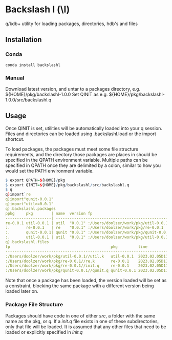 # Backslash l (\l)
q/kdb+ utility for loading packages, directories, hdb's and files

## Installation
### Conda
```conda install backslashl```

### Manual
Download latest version, and untar to a packages directory, e.g. ${HOME}/pkg/backslashl-1.0.0
Set QINIT as e.g. ${HOME}/pkg/backslashl-1.0.0/src/backslashl.q

## Usage
Once QINIT is set, utilities will be automatically loaded into your q session. Files and directories can be loaded using .backslashl.load or the import shortcut.

To load packages, the packages must meet some file structure requirements, and the directory those packages are places in should be specified in the QPATH environment variable. 
Multiple paths can be specified in QPATH once they are delimited by a colon, similar to how you would set the PATH environment variable.
```q
$ export QPATH=${HOME}/pkg
$ export QINIT=${HOME}/pkg/backslashl/src/backslashl.q
$ q
q)import`re
q)import"qunit-0.0.1"
q)import"util>=0.0.1"
q).backslashl.packages
ppkg     pkg        | name  version fp                                   constraint
--------------------| -------------------------------------------------------------
re-0.0.1 util-0.0.1 | util  "0.0.1" :/Users/doolzer/work/pkg/util-0.0.1  ""
:.       re-0.0.1   | re    "0.0.1" :/Users/doolzer/work/pkg/re-0.0.1    ""
:.       qunit-0.0.1| qunit "0.0.1" :/Users/doolzer/work/pkg/qunit-0.0.1 "-0.0.1"
:.       util-0.0.1 | util  "0.0.1" :/Users/doolzer/work/pkg/util-0.0.1  ">=0.0.1"
q).backslashl.files
fp                                            pkg         time
---------------------------------------------------------------------------------------
:/Users/doolzer/work/pkg/util-0.0.1//util.k   util-0.0.1  2023.02.05D11:01:05.785102000
:/Users/doolzer/work/pkg/re-0.0.1//re.k       re-0.0.1    2023.02.05D11:01:05.785879000
:/Users/doolzer/work/pkg/re-0.0.1//init.q     re-0.0.1    2023.02.05D11:01:05.785889000
:/Users/doolzer/work/pkg/qunit-0.0.1//qunit.q qunit-0.0.1 2023.02.05D11:01:05.799312000
```

Note that once a package has been loaded, the version loaded will be set as a constraint, blocking the same package with a different version being loaded later on.

### Package File Structure
Packages should have code in one of either _src_, a folder with the same name as the pkg, or _q_. If a _init.q_ file exists in one of these subdirectories, only that file will be loaded. It is assumed that
any other files that need to be loaded or explicitly specified in _init.q_

